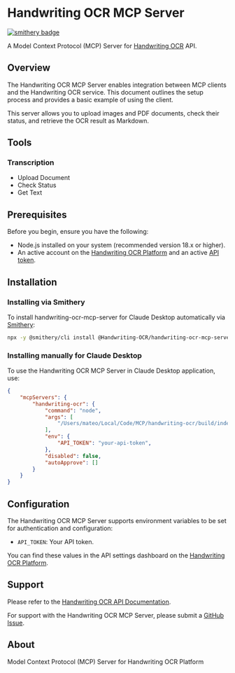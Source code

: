 # Handwriting OCR MCP Server
[![smithery badge](https://smithery.ai/badge/@Handwriting-OCR/handwriting-ocr-mcp-server)](https://smithery.ai/server/@Handwriting-OCR/handwriting-ocr-mcp-server)

A Model Context Protocol (MCP) Server for [Handwriting OCR](https://www.handwritingocr.com) API.

## Overview

The Handwriting OCR MCP Server enables integration between MCP clients and the Handwriting OCR service. This document outlines the setup process and provides a basic example of using the client.

This server allows you to upload images and PDF documents, check their status, and retrieve the OCR result as Markdown.

## Tools

### Transcription

*   Upload Document
*   Check Status
*   Get Text

## Prerequisites

Before you begin, ensure you have the following:

*   Node.js installed on your system (recommended version 18.x or higher).
*   An active account on the [Handwriting OCR Platform](https://www.handwritingocr.com) and an active [API token](https://www.handwritingocr.com/settings/api).

## Installation

### Installing via Smithery

To install handwriting-ocr-mcp-server for Claude Desktop automatically via [Smithery](https://smithery.ai/server/@Handwriting-OCR/handwriting-ocr-mcp-server):

```bash
npx -y @smithery/cli install @Handwriting-OCR/handwriting-ocr-mcp-server --client claude
```

### Installing manually for Claude Desktop

To use the Handwriting OCR MCP Server in Claude Desktop application, use:

```json
{
    "mcpServers": {
        "handwriting-ocr": {
            "command": "node",
            "args": [
                "/Users/mateo/Local/Code/MCP/handwriting-ocr/build/index.js"
            ],
            "env": {
                "API_TOKEN": "your-api-token",
            },
            "disabled": false,
            "autoApprove": []
        }
    }
}
```

## Configuration

The Handwriting OCR MCP Server supports environment variables to be set for authentication and configuration:

*   `API_TOKEN`: Your API token.

You can find these values in the API settings dashboard on the [Handwriting OCR Platform](https://www.handwritingocr.com).

## Support

Please refer to the [Handwriting OCR API Documentation](https://www.handwritingocr.com/api/docs).

For support with the Handwriting OCR MCP Server, please submit a [GitHub Issue](https://github.com/modelcontextprotocol/servers/issues).

## About

Model Context Protocol (MCP) Server for Handwriting OCR Platform
